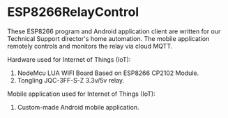 # ESP8266RelayControl
These ESP8266 program and Android application client are written for our Technical Support director's home automation. The mobile application remotely controls and monitors the relay via cloud MQTT.

Hardware used for Internet of Things (IoT):
1. NodeMcu LUA WIFI Board Based on ESP8266 CP2102 Module.
2. Tongling JQC-3FF-S-Z 3.3v/5v relay.

Mobile application used for Internet of Things (IoT):
1. Custom-made Android mobile application.
